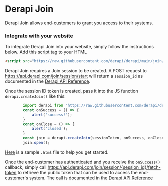 # Derapi Join

Derapi Join allows end-customers to grant you access to their systems.

### Integrate with your website 

To integrate Derapi Join into your website, simply follow the instructions below.
Add this script tag to your HTML

```html
<script src="https://raw.githubusercontent.com/derapi/derapi/main/join/derapi-join.js"></script>
```

Derapi Join requires a Join session to be created.  A POST request to https://api.derapi.com/join/session/start will return a `session_id` as documented in the [Derapi API Reference](https://api.derapi.com/apidocs/#/Join/post_join_session_start).

Once the session ID token is created, pass it into the JS function `derapi.createJoin()` like this:

```javascript
        import derapi from "https://raw.githubusercontent.com/derapi/derapi/main/join/derapi-join.js";
        const onSuccess = () => {
            alert('success!');
        }
        const onClose = () => {
            alert('closed');
        }
        const join = derapi.createJoin(sessionToken, onSuccess, onClose, derapiToken);
        join.open();
```

[Here](https://raw.githubusercontent.com/derapi/derapi/main/join/join-sample.html) is a sample `.html` file to help you get started.

Once the end-customer has authenticated and you receive the `onSuccess()` callback, simply call https://api.derapi.com/join/session/{session_id}/fetch-token to retrieve the public token that can be used to access the end-customer's system.  The call is documented in the [Derapi API Reference](https://api.derapi.com/apidocs/#/Join/get_join_session__session_id__fetch_token)
